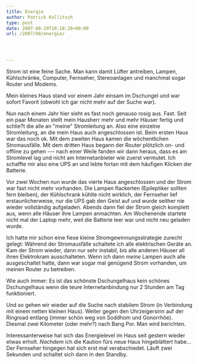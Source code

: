 ```yaml
---
title: Energie
author: Patrick Kollitsch
type: post
date: 2007-08-29T18:18:28+00:00
url: /2007/08/energie/




---
```

Strom ist eine feine Sache. Man kann damit Lüfter antreiben, Lampen, Kühlschränke, Computer, Fernseher, Stereoanlagen und manchmal sogar Router und Modems.

Mein kleines Haus stand vor einem Jahr einsam im Dschungel und war sofort Favorit (obwohl ich gar nicht mehr auf der Suche war). 

Nun nach einem Jahr hier sieht es fast noch genauso rosig aus. Fast. Seit ein paar Monaten stellt mein Hausherr mehr und mehr Häuser fertig und schlie?t die alle an "meine" Stromleitung an. Also eine einzelne Stromleitung, an die mein Haus auch angeschlossen ist. Beim ersten Haus war das noch ok. Mit dem zweiten Haus kamen die wöchentlichen Stromausfälle. Mit dem dritten Haus begann der Router plötzlich on- und offline zu gehen --- nach einer Weile fanden wir dann heraus, dass es am Stromlevel lag und nicht am Internetanbieter wie zuerst vermutet. Ich schaffte mir also eine <span class="caps">UPS</span> an und lebte fortan mit dem häufigen Klicken der Batterie.

Vor zwei Wochen nun wurde das vierte Haus angeschlossen und der Strom war fast nicht mehr vorhanden. Die Lampen flackerten (Epileptiker sollten fern bleiben), der Kühlschrank kühlte nicht wirklich, der Fernseher lief erstaunlicherweise, nur die <span class="caps">UPS</span> gab den Geist auf und wurde seither nie wieder vollständig aufgeladen. Abends dann fiel der Strom gleich komplett aus, wenn alle Häuser ihre Lampen anmachten. Am Wochenende startete nicht mal der Laptop mehr, weil die Batterie leer war und nicht neu geladen wurde.

Ich hatte mir schon eine fiese kleine Stromgewinnungsstrategie zurecht gelegt: Während der Stromausfälle schaltete ich alle elektrischen Geräte an. Kam der Strom wieder, dann nur sehr instabil, bis alle anderen Häuser all ihren Elektrokram ausschalteten. Wenn ich dann _meine_ Lampen auch alle ausgeschaltet hatte, dann war sogar mal genügend Strom vorhanden, um meinen Router zu betreiben.

Wie auch immer: Es ist das schönste Dschungelhaus kein schönes Dschungelhaus wenn die teure Internetanbindung nur 2 Stunden am Tag funktioniert. 

Und so gehen wir wieder auf die Suche nach stabilem Strom (in Verbindung mit einem netten kleinen Haus). Weiter gegen den Uhrzeigersinn auf der Ringroad entlang (immer schön weg von Soddhom und Gonorrhöe). Diesmal zwei Kilometer (oder mehr?) nach Bang Por. Man wird berichten.

Interessanterweise hat sich das Energielevel im Haus seit gestern wieder etwas erholt. _Nachdem_ ich die Kaution fürs neue Haus hingeblättert habe... Der Fernseher hingegen hat sich erst mal verabschiedet. Läuft zwei Sekunden und schaltet sich dann in den Standby.

